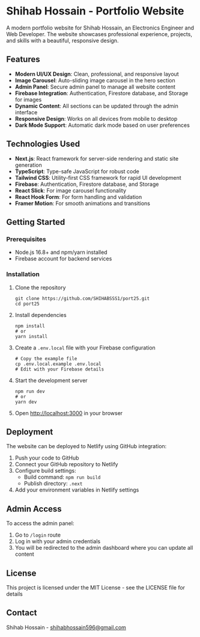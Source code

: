 # Shihab Hossain - Portfolio Website

A modern portfolio website for Shihab Hossain, an Electronics Engineer and Web Developer. The website showcases professional experience, projects, and skills with a beautiful, responsive design.

## Features

- **Modern UI/UX Design**: Clean, professional, and responsive layout
- **Image Carousel**: Auto-sliding image carousel in the hero section
- **Admin Panel**: Secure admin panel to manage all website content
- **Firebase Integration**: Authentication, Firestore database, and Storage for images
- **Dynamic Content**: All sections can be updated through the admin interface
- **Responsive Design**: Works on all devices from mobile to desktop
- **Dark Mode Support**: Automatic dark mode based on user preferences

## Technologies Used

- **Next.js**: React framework for server-side rendering and static site generation
- **TypeScript**: Type-safe JavaScript for robust code
- **Tailwind CSS**: Utility-first CSS framework for rapid UI development
- **Firebase**: Authentication, Firestore database, and Storage
- **React Slick**: For image carousel functionality
- **React Hook Form**: For form handling and validation
- **Framer Motion**: For smooth animations and transitions

## Getting Started

### Prerequisites

- Node.js 16.8+ and npm/yarn installed
- Firebase account for backend services

### Installation

1. Clone the repository
   ```
   git clone https://github.com/SHIHABSSS1/port25.git
   cd port25
   ```

2. Install dependencies
   ```
   npm install
   # or
   yarn install
   ```

3. Create a `.env.local` file with your Firebase configuration
   ```
   # Copy the example file
   cp .env.local.example .env.local
   # Edit with your Firebase details
   ```

4. Start the development server
   ```
   npm run dev
   # or
   yarn dev
   ```

5. Open [http://localhost:3000](http://localhost:3000) in your browser

## Deployment

The website can be deployed to Netlify using GitHub integration:

1. Push your code to GitHub
2. Connect your GitHub repository to Netlify
3. Configure build settings:
   - Build command: `npm run build`
   - Publish directory: `.next`
4. Add your environment variables in Netlify settings

## Admin Access

To access the admin panel:

1. Go to `/login` route
2. Log in with your admin credentials
3. You will be redirected to the admin dashboard where you can update all content

## License

This project is licensed under the MIT License - see the LICENSE file for details

## Contact

Shihab Hossain - shihabhossain596@gmail.com
